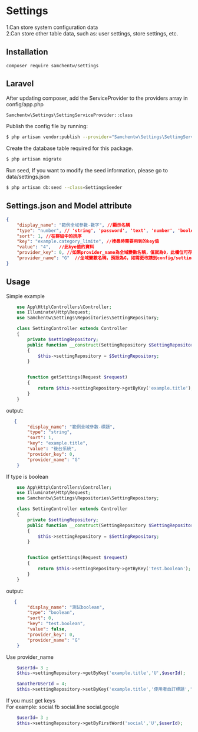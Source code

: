# Settings
1.Can store system configuration data  
2.Can store other table data, such as: user settings, store settings, etc.  


## Installation
`composer require samchentw/settings`


## Laravel
After updating composer, add the ServiceProvider to the providers array in config/app.php
```sh
Samchentw\Settings\SettingServiceProvider::class
```

Publish the config file by running: 
```sh
$ php artisan vendor:publish --provider="Samchentw\Settings\SettingServiceProvider"
```
Create the database table required for this package.
```sh
$ php artisan migrate
```
Run seed, If you want to modify the seed information, please go to data/settings.json
```sh
$ php artisan db:seed --class=SettingsSeeder
```

## Settings.json and Model attribute
```json
{
    "display_name": "範例全域參數-數字", //顯示名稱
    "type": "number", // 'string', 'password', 'text', 'number', 'boolean', 'html', 'date', 'date_time','json'
    "sort": 1, //在群組中的排序
    "key": "example.category_limite", //搜尋時需要用到的key值
    "value": "4",   //此kye值的資料
    "provider_key": 0, //如果provider_name為全域變數名稱，值就為0，此欄位可存UserId或其他表Id
    "provider_name": "G"  //全域變數名稱，預設為G，如需更改請到config/setting.php修改
}
```

## Usage

Simple example

```php
    use App\Http\Controllers\Controller;
    use Illuminate\Http\Request;
    use Samchentw\Settings\Repositories\SettingRepository;

    class SettingController extends Controller
    {
        private $settingRepository;
        public function __construct(SettingRepository $SettingRepository)
        {
            $this->settingRepository = $SettingRepository;
        }


        function getSettings(Request $request)
        {
            return $this->settingRepository->getByKey('example.title');
        }
    }
```

output:
```json
   {
        "display_name": "範例全域參數-標題",
        "type": "string",
        "sort": 1,
        "key": "example.title",
        "value": "後台系統",
        "provider_key": 0,
        "provider_name": "G"
    }
```

If type is boolean

```php
    use App\Http\Controllers\Controller;
    use Illuminate\Http\Request;
    use Samchentw\Settings\Repositories\SettingRepository;

    class SettingController extends Controller
    {
        private $settingRepository;
        public function __construct(SettingRepository $SettingRepository)
        {
            $this->settingRepository = $SettingRepository;
        }


        function getSettings(Request $request)
        {
            return $this->settingRepository->getByKey('test.boolean');
        }
    }
```

output:
```json
   {
        "display_name": "測試boolean",
        "type": "boolean",
        "sort": 0,
        "key": "test.boolean",
        "value": false,
        "provider_key": 0,
        "provider_name": "G"
    }
```

Use provider_name 
```php
    $userId= 3 ;
    $this->settingRepository->getByKey('example.title','U',$userId);

    $anotherUserId = 4;
    $this->settingRepository->setByKey('example.title','使用者自訂標題','U',$anotherUserId);
```

If you must get keys  
For example:
    social.fb
    social.line
    social.google

```php
    $userId= 3 ;
    $this->settingRepository->getByFirstWord('social','U',$userId);

   
```